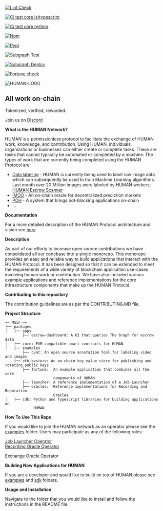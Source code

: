 [![Lint Check](https://github.com/humanprotocol/human-protocol/actions/workflows/ci-lint.yaml/badge.svg)](https://github.com/humanprotocol/human-protocol/actions/workflows/ci-lint.yaml)

[![Ci test core js/typescript](https://github.com/humanprotocol/human-protocol/actions/workflows/ci-test-core.yaml/badge.svg)](https://github.com/humanprotocol/human-protocol/actions/workflows/ci-test-core.yaml)

[![Ci test core python](https://github.com/humanprotocol/human-protocol/actions/workflows/ci-test-python-sdk.yaml/badge.svg)](https://github.com/humanprotocol/human-protocol/actions/workflows/ci-test-python-sdk.yaml)

[![Npm](https://github.com/humanprotocol/human-protocol/actions/workflows/cd-core.yaml/badge.svg)](https://github.com/humanprotocol/human-protocol/actions/workflows/cd-core.yaml)

[![Pypi](https://github.com/humanprotocol/human-protocol/actions/workflows/cd-python-sdk.yaml/badge.svg)](https://github.com/humanprotocol/human-protocol/actions/workflows/cd-python-sdk.yaml)

[![Subgraph Test](https://github.com/humanprotocol/human-protocol/actions/workflows/ci-test-subgraph.yaml/badge.svg)](https://github.com/humanprotocol/human-protocol/actions/workflows/ci-test-subgraph.yaml) 

[![Subgraph Deploy](https://github.com/humanprotocol/human-protocol/actions/workflows/cd-subgraph.yaml/badge.svg)](https://github.com/humanprotocol/human-protocol/actions/workflows/cd-subgraph.yaml) 

[![Fortune check](https://github.com/humanprotocol/human-protocol/actions/workflows/ci-test-fortune.yaml/badge.svg)](https://github.com/humanprotocol/human-protocol/actions/workflows/ci-test-fortune.yaml)

![HUMAN-LOGO](https://user-images.githubusercontent.com/104898604/201488028-2b0f29cb-c620-484f-991f-4a8b16efd7cc.png)


<h2>All work on-chain</h2>

Tokenized, verified, rewarded.

Join us on [Discord](http://hmt.ai/discord)

**What is the HUMAN Network?**

HUMAN is a permissionless protocol to facilitate the exchange of HUMAN work, knowledge, and contribution.  Using HUMAN, individuals, organizations or businesses can either create or complete tasks.  These are tasks that cannot typically be automated or completed by a machine.  The types of work that are currently being completed using the HUMAN Protocol are:



* [Data labeling](https://app.humanprotocol.org/) - HUMAN is currently being used to label raw image data which can subsequently be used to train Machine Learning algorithms.  Last month over 20 Million images were labeled by HUMAN workers: [HUMAN Escrow Scanner](https://dashboard.humanprotocol.org/)
* [IMOO](https://www.humanprotocol.org/imoo) - An on-chain oracle for decentralized prediction markets 
* [POH](https://www.humanprotocol.org/proof-of-humanity) - A system that brings bot-blocking applications on-chain
* …

**Documentation**

For a more detailed description of the HUMAN Protocol architecture and vision see [here](https://github.com/humanprotocol/.github/wiki)

**Description**

As part of our efforts to increase open source contributions we have consolidated all our codebase into a single monorepo.  This monorepo provides an easy and reliable way to  build applications that interact with the HUMAN Protocol.  It has been designed so that it can be extended to meet the requirements of a wide variety of blockchain application use-cases involving human work or contribution.  We have also included various example applications and reference implementations for the core infrastructure components that make up the HUMAN Protocol.


**Contributing to this repository**

The contribution guidelines are as per the CONTRIBUTING.MD file.

**Project Structure**

```
~~ Main ~~
├── packages
│   ├── apps
	    ├── escrow-dashboard: A UI that queries The Graph for escrow data 
│   ├── core: EVM compatible smart contracts for HUMAN
│   ├── examples
	    ├── cvat: An open source annotation tool for labeling video and images
	├── eth-kvstore: An on-chain key value store for publishing and rotating public keys
	    ├── fortune:  An example application that combines all the core 
                      components of HUMAN
	    ├── launcher: A reference implementation of a Job Launcher 
	    ├── oracles:  Reference implementations for Recording and Reputation
                      Oracles
│   ├── sdk: Python and Typescript libraries for building applications on
             HUMAN
```


**How To Use This Repo**

If you would like to join the HUMAN network as an operator please see the [examples](https://github.com/humanprotocol/human-protocol/tree/main/packages/examples) folder.  Users may participate as any of the following roles:  

[Job Launcher Operator](https://github.com/humanprotocol/human-protocol/tree/main/packages/examples/launcher) \
[Recording Oracle Operator](https://github.com/humanprotocol/human-protocol/tree/main/packages/examples/oracles/recording)

Exchange Oracle Operator

**Building New Applications for HUMAN**

If you are a developer and would like to build on top of HUMAN please see [examples](https://github.com/humanprotocol/human-protocol/tree/main/packages/examples) and [sdk](https://github.com/humanprotocol/human-protocol/tree/main/packages/sdk) folders.

**Usage and Installation**

Navigate to the folder that you would like to install and follow the instructions in the README file
